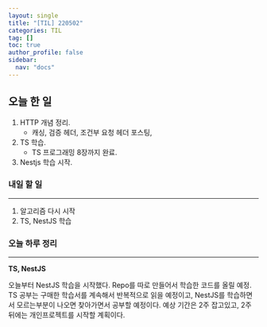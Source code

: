 ```yaml
---
layout: single
title: "[TIL] 220502"
categories: TIL
tag: []
toc: true
author_profile: false
sidebar:
  nav: "docs"
---
```


## 오늘 한 일

1. HTTP 개념 정리.
   - 캐싱, 검증 헤더, 조건부 요청 헤더 포스팅,
2. TS 학습.
   - TS 프로그래밍 8장까지 완료.
3. Nestjs 학습 시작.

### 내일 할 일

---

1. 알고리즘 다시 시작
1. TS, NestJS 학습

### 오늘 하루 정리

---

**TS, NestJS**

오늘부터 NestJS 학습을 시작했다. Repo를 따로 만들어서 학습한 코드를 올릴 예정. TS 공부는 구매한 학습서를 계속해서 반복적으로 읽을 예정이고, NestJS를 학습하면서 모르는부분이 나오면 찾아가면서 공부할 예정이다. 예상 기간은 2주 잡고있고, 2주 뒤에는 개인프로젝트를 시작할 계획이다.
